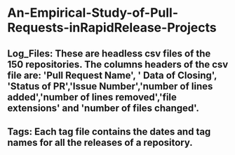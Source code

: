 # An-Empirical-Study-of-Pull-Requests-inRapidRelease-Projects

## Log_Files: These are headless csv files of the 150 repositories. The columns headers of the csv file are: 'Pull Request Name', ' Data of Closing', 'Status of PR','Issue Number','number of lines added','number of lines removed','file extensions' and 'number of files changed'.  

## Tags: Each tag file contains the dates and tag names for all the releases of a repository. 
